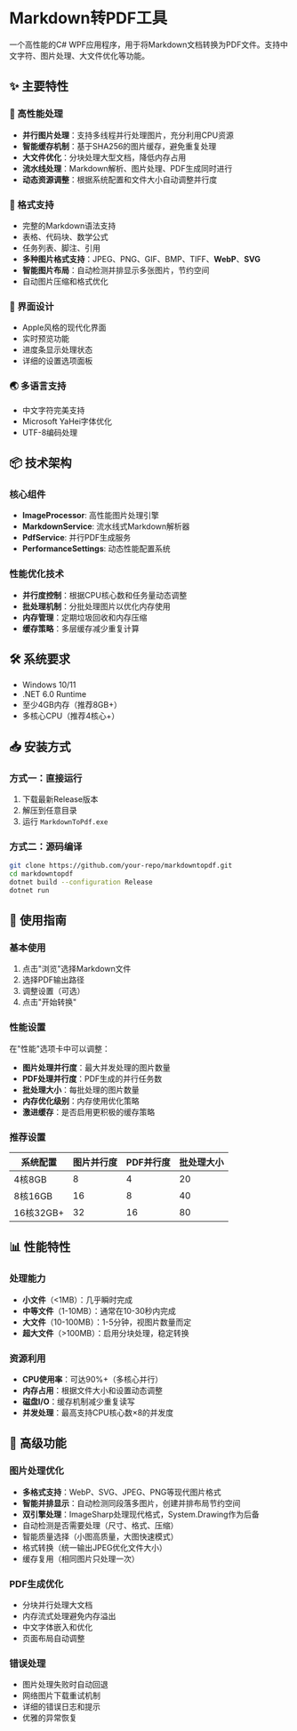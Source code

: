 # Markdown转PDF工具

一个高性能的C# WPF应用程序，用于将Markdown文档转换为PDF文件。支持中文字符、图片处理、大文件优化等功能。

## ✨ 主要特性

### 🚀 高性能处理
- **并行图片处理**：支持多线程并行处理图片，充分利用CPU资源
- **智能缓存机制**：基于SHA256的图片缓存，避免重复处理
- **大文件优化**：分块处理大型文档，降低内存占用
- **流水线处理**：Markdown解析、图片处理、PDF生成同时进行
- **动态资源调整**：根据系统配置和文件大小自动调整并行度

### 📄 格式支持
- 完整的Markdown语法支持
- 表格、代码块、数学公式
- 任务列表、脚注、引用
- **多种图片格式支持**：JPEG、PNG、GIF、BMP、TIFF、**WebP**、**SVG**
- **智能图片布局**：自动检测并排显示多张图片，节约空间
- 自动图片压缩和格式优化

### 🎨 界面设计
- Apple风格的现代化界面
- 实时预览功能
- 进度条显示处理状态
- 详细的设置选项面板

### 🌏 多语言支持
- 中文字符完美支持
- Microsoft YaHei字体优化
- UTF-8编码处理

## 📦 技术架构

### 核心组件
- **ImageProcessor**: 高性能图片处理引擎
- **MarkdownService**: 流水线式Markdown解析器
- **PdfService**: 并行PDF生成服务
- **PerformanceSettings**: 动态性能配置系统

### 性能优化技术
- **并行度控制**：根据CPU核心数和任务量动态调整
- **批处理机制**：分批处理图片以优化内存使用
- **内存管理**：定期垃圾回收和内存压缩
- **缓存策略**：多层缓存减少重复计算

## 🛠️ 系统要求

- Windows 10/11
- .NET 6.0 Runtime
- 至少4GB内存（推荐8GB+）
- 多核心CPU（推荐4核心+）

## 📥 安装方式

### 方式一：直接运行
1. 下载最新Release版本
2. 解压到任意目录
3. 运行 `MarkdownToPdf.exe`

### 方式二：源码编译
```bash
git clone https://github.com/your-repo/markdowntopdf.git
cd markdowntopdf
dotnet build --configuration Release
dotnet run
```

## 🚀 使用指南

### 基本使用
1. 点击"浏览"选择Markdown文件
2. 选择PDF输出路径
3. 调整设置（可选）
4. 点击"开始转换"

### 性能设置
在"性能"选项卡中可以调整：
- **图片处理并行度**：最大并发处理的图片数量
- **PDF处理并行度**：PDF生成的并行任务数
- **批处理大小**：每批处理的图片数量
- **内存优化级别**：内存使用优化策略
- **激进缓存**：是否启用更积极的缓存策略

### 推荐设置
| 系统配置 | 图片并行度 | PDF并行度 | 批处理大小 |
|---------|-----------|----------|----------|
| 4核8GB | 8 | 4 | 20 |
| 8核16GB | 16 | 8 | 40 |
| 16核32GB+ | 32 | 16 | 80 |

## 📊 性能特性

### 处理能力
- **小文件**（<1MB）：几乎瞬时完成
- **中等文件**（1-10MB）：通常在10-30秒内完成
- **大文件**（10-100MB）：1-5分钟，视图片数量而定
- **超大文件**（>100MB）：启用分块处理，稳定转换

### 资源利用
- **CPU使用率**：可达90%+（多核心并行）
- **内存占用**：根据文件大小和设置动态调整
- **磁盘I/O**：缓存机制减少重复读写
- **并发处理**：最高支持CPU核心数×8的并发度

## 🔧 高级功能

### 图片处理优化
- **多格式支持**：WebP、SVG、JPEG、PNG等现代图片格式
- **智能并排显示**：自动检测同段落多图片，创建并排布局节约空间
- **双引擎处理**：ImageSharp处理现代格式，System.Drawing作为后备
- 自动检测是否需要处理（尺寸、格式、压缩）
- 智能质量选择（小图高质量，大图快速模式）
- 格式转换（统一输出JPEG优化文件大小）
- 缓存复用（相同图片只处理一次）

### PDF生成优化
- 分块并行处理大文档
- 内存流式处理避免内存溢出
- 中文字体嵌入和优化
- 页面布局自动调整

### 错误处理
- 图片处理失败时自动回退
- 网络图片下载重试机制
- 详细的错误日志和提示
- 优雅的异常恢复

